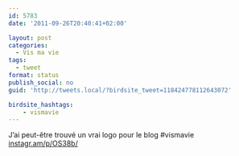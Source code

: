 ```yaml
---
id: 5783
date: '2011-09-26T20:40:41+02:00'

layout: post
categories:
  - Vis ma vie
tags:
  - tweet
format: status
publish_social: no
guid: 'http://tweets.local/?birdsite_tweet=118424778112643072'

birdsite_hashtags:
    - vismavie
---
```


J’ai peut-être trouvé un vrai logo pour le blog #vismavie [instagr.am/p/OS38b/](http://instagr.am/p/OS38b/)